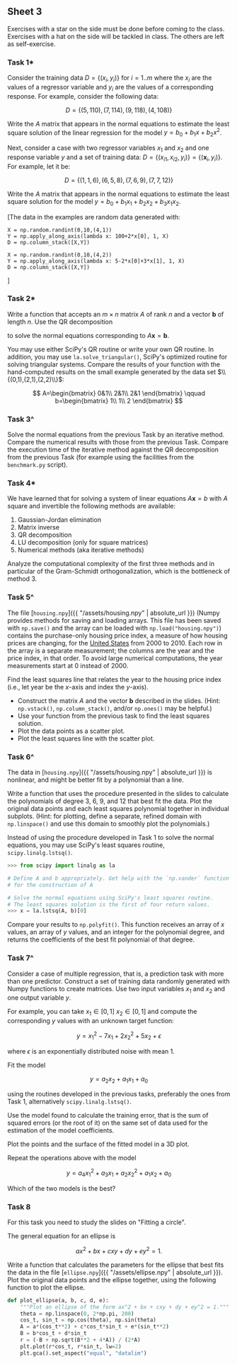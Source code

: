 
## Sheet 3



Exercises with a star on the side must be done
before coming to the class.  Exercises with a hat on the side will be
tackled in class. The others are left as self-exercise.


### Task 1*

Consider the training data $D=\{(x_i,y_i)\}$ for $i=1..m$ where the
$x_i$ are the values of a regressor variable and $y_i$ are the values of
a corresponding response. For example, consider the following data:

$$
D=\{(5, 110),
	(7, 114),
	(9, 118),
	(4, 108)\} 
$$ 

Write the $A$ matrix that appears in the normal equations to estimate
the least square solution of the linear regression for the model
$y=b_0+b_1x+b_2x^2$.

Next, consider a case with two regressor variables $x_1$ and $x_2$ and
one response variable $y$ and a set of training data:
$D=\{(x_{i1},x_{i2},y_i)\}=\{(\mathbf{x}_{i},y_i)\}$. For example, let
it be:

$$
D=\{(1, 1, 6),
    (6, 5, 8),
	(7, 6, 9),
    (7, 7, 12)\}
$$

Write the $A$ matrix that appears in the normal equations to
estimate the least square solution for the model
$y=b_0+b_1x_1+b_2x_2+b_3x_1x_2$.

[The data in the examples are random data generated with:
```
X = np.random.randint(0,10,(4,1))
Y = np.apply_along_axis(lambda x: 100+2*x[0], 1, X)
D = np.column_stack([X,Y])

X = np.random.randint(0,10,(4,2))
Y = np.apply_along_axis(lambda x: 5-2*x[0]+3*x[1], 1, X)
D = np.column_stack([X,Y])
```
]

### Task 2*

Write a function that accepts an $m \times n$ matrix $A$ of rank $n$ and
a vector $\mathbf{b}$ of length $n$.  Use the QR decomposition
<!--
\[
\begin{array}{cccc}
\nonumber
A^{\mathsf T} A\widehat{\mathbf{x}} &= A^{\mathsf T} \mathbf{b} \\ \nonumber
(Q R)^{\mathsf T} Q R  \widehat{\mathbf{x}}
&= (Q R)^{\mathsf T} \mathbf{b} \\ \nonumber
 R^{\mathsf T} Q^{\mathsf T} Q R  \widehat{\mathbf{x}}
&=  R^{\mathsf T} Q^{\mathsf T} \mathbf{b} \\ \nonumber
 R^{\mathsf T} R \widehat{\mathbf{x}}
&=  R^{\mathsf T} Q^{\mathsf T} \mathbf{b} \\
 R \widehat{\mathbf{x}}
&= Q^{\mathsf T} \mathbf{b}
\end{array}
\]
-->
to solve the normal equations corresponding to $A\mathbf{x} =
\mathbf{b}$.

You may use either SciPy's QR routine or write your own QR routine.
In addition, you may use `la.solve_triangular()`, SciPy's optimized
routine for solving triangular systems. Compare the results of your
function with the hand-computed results on the small example generated
by the data set $\\{(0,1),(2,1),(2,2)\\}$: 

$$ 
A=\begin{bmatrix}
0&1\\
2&1\\
2&1
\end{bmatrix}
\qquad b=\begin{bmatrix}
1\\
1\\
2
\end{bmatrix}
$$


### Task 3^

Solve the normal equations from the previous Task by an iterative
method. Compare the numerical results with those from the previous
Task. Compare the execution time of the iterative method against the QR
decomposition from the previous Task (for example using the facilities
from the `benchmark.py` script).

### Task 4*


We have learned that for solving a system of linear equations
$A\mathbf{x}=b$ with $A$ square and invertible the following methods are
available:

1. Gaussian-Jordan elimination
2. Matrix inverse
3. QR decomposition
4. LU decomposition (only for square matrices)
5. Numerical methods (aka iterative methods)



Analyze the computational complexity of the first three methods and in
particular of the Gram-Schmidt orthogonalization, which is the
bottleneck of method 3.



### Task 5^


The file [`housing.npy`]({{ "/assets/housing.npy" | absolute_url }})
(Numpy provides methods for saving and loading arrays. This file has
been saved with `np.save()` and the array can be loaded with
`np.load("housing.npy")`) contains the purchase-only housing price
index, a measure of how housing prices are changing, for the
[United States](http://www.fhfa.gov/DataTools/Downloads/Pages/House-Price-Index.aspx)
from 2000 to 2010. Each row in the array is a separate measurement; the
columns are the year and the price index, in that order.  To avoid large
numerical computations, the year measurements start at 0 instead of
2000.

Find the least squares line that relates the year to the housing price
index (i.e., let year be the $x$-axis and index the $y$-axis).


- Construct the matrix $A$ and the vector $\mathbf{b}$ described in the
    slides. (Hint: `np.vstack()`, `np.column_stack()`, and/or
    `np.ones()` may be helpful.)
- Use your function from the previous task to find the least squares solution.
- Plot the data points as a scatter plot.
- Plot the least squares line with the scatter plot.




### Task 6^


The data in [`housing.npy`]({{ "/assets/housing.npy" | absolute_url }}) is nonlinear, and might be better fit by a
polynomial than a line.

Write a function that uses the procedure presented in the slides to
calculate the polynomials of degree $3$, $6$, $9$, and $12$ that best
fit the data.  Plot the original data points and each least squares
polynomial together in individual subplots. (Hint: for plotting, define
a separate, refined domain with `np.linspace()` and use this domain to
smoothly plot the polynomials.)

Instead of using the procedure developed in Task 1 to solve the normal
equations, you may use SciPy's least squares routine,
`scipy.linalg.lstsq()`.

```Python
>>> from scipy import linalg as la

# Define A and b appropriately. Get help with the `np.vander` function
# for the construction of A

# Solve the normal equations using SciPy's least squares routine.
# The least squares solution is the first of four return values.
>>> x = la.lstsq(A, b)[0]
```

Compare your results to `np.polyfit()`.  This function receives an
array of $x$ values, an array of $y$ values, and an integer for the
polynomial degree, and returns the coefficients of the best fit
polynomial of that degree.

<!--
\begin{comment}
\begin{lstlisting}
# Generate some random data close to the line y = x^2 - 3x + 2.
>>> x = np.linspace(0, 10, 20)
>>> y = x**2 - 3*x + 2 + np.random.randn(20)

# Use np.polyfit() to calculate the best fit 2nd degree polynomial.
>>> coeffs = np.polyfit(x, y, 2)

>>> domain = np.linspace(0, 10, 200)
>>> plt.plot(x, y, 'k*')
>>> plt.plot(domain, np.polyval(coeffs, domain))
>>> plt.show()
\end{lstlisting}
-->



### Task 7^

Consider a case of multiple regression, that is, a prediction task with
more than one predictor. Construct a set of training data randomly
generated with Numpy functions to create matrices. Use two input
variables $x_1$ and $x_2$ and one output variable $y$. 

For example, you can take $x_1\in [0,1]$ $x_2\in [0,1]$ and compute the
corresponding $y$ values with an unknown target function: 

$$
y = x_1^2-7x_1+2x_2^2+5x_2+\epsilon
$$

where $\epsilon$ is an exponentially distributed noise with mean 1.

Fit the model

$$
y=a_2x_2+a_1x_1+a_0
$$

using the routines developed in the previous tasks, preferably the ones
from Task 1, alternatively `scipy.linalg.lstsq()`.

Use the model found to calculate the training error, that is the sum of
squared errors (or the root of it) on the same set of data used for the
estimation of the model coefficients.

Plot the points and the surface of the fitted model in a 3D plot.


Repeat the operations above with the model 

$$
y=a_4x_1^2+a_3x_1+a_2x_2^2+a_1x_2+a_0
$$

Which of the two models is the best?



### Task 8 

For this task you need to study the slides on "Fitting a circle".

The general equation for an ellipse is

$$ax^2 + bx + cxy + dy + ey^2 = 1.$$

Write a function that calculates
the parameters for the ellipse that best fits the data in the file
[`ellipse.npy`]({{ "/assets/ellipse.npy" | absolute_url }}).  Plot the
original data points and the ellipse together, using the following
function to plot the ellipse.

```Python
def plot_ellipse(a, b, c, d, e):
    """Plot an ellipse of the form ax^2 + bx + cxy + dy + ey^2 = 1."""
    theta = np.linspace(0, 2*np.pi, 200)
    cos_t, sin_t = np.cos(theta), np.sin(theta)
    A = a*(cos_t**2) + c*cos_t*sin_t + e*(sin_t**2)
    B = b*cos_t + d*sin_t
    r = (-B + np.sqrt(B**2 + 4*A)) / (2*A)
    plt.plot(r*cos_t, r*sin_t, lw=2)
    plt.gca().set_aspect("equal", "datalim")
```


